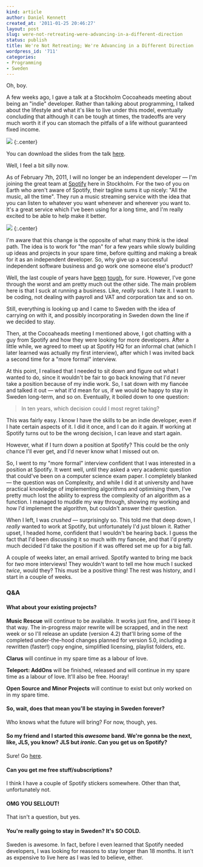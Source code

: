 ```yaml
---
kind: article
author: Daniel Kennett
created_at: '2011-01-25 20:46:27'
layout: post
slug: were-not-retreating-were-advancing-in-a-different-direction
status: publish
title: We're Not Retreating; We're Advancing in a Different Direction
wordpress_id: '711'
categories:
- Programming
- Sweden
---
```


Oh, boy.

A few weeks ago, I gave a talk at a Stockholm Cocoaheads meeting about
being an "indie" developer. Rather than talking about programming, I
talked about the lifestyle and what it's like to live under this model,
eventually concluding that although it can be tough at times, the
tradeoffs are very much worth it if you can stomach the pitfalls of a
life without guaranteed fixed income.

<img src="/pictures/for_posts/2011/01/Indietalkslide.jpg" />
{:.center}

You can download the slides from the talk
[here](http://dl.dropbox.com/u/1399296/Indie%20Life%20Slides.pdf).

Well, I feel a bit silly now.

As of February 7th, 2011, I will no longer be an independent developer —
I'm joining the great team at [Spotify](http://www.spotify.com/) here in
Stockholm. For the two of you on Earth who aren't aware of Spotify,
their tagline sums it up nicely: "All the music, all the time". They run
a music streaming service with the idea that you can listen to whatever
you want whenever and wherever you want to. It's a great service which
I've been using for a long time, and I'm really excited to be able to
help make it better.

<img src="/pictures/for_posts/2011/01/SpotifyLogo.jpg" />
{:.center}

I'm aware that this change is the opposite of what many think is the
ideal path. The idea is to work for "the man" for a few years while
slowly building up ideas and projects in your spare time, before
quitting and making a break for it as an independent developer. So, why
give up a successful independent software business and go work one
someone else's product?

Well, the last couple of years have
[been](/blog/2010/02/playing-the-game%E2%80%A6-and-losing/)
[tough](/blog/2009/05/being-passionate-about-x-and-running-a-business-in-x-are-incompatible-discuss/),
for sure. However, I've gone through the worst and am pretty much out
the other side. The main problem here is that I suck at running a
business. Like, *really* suck. I hate it. I want to be coding, not
dealing with payroll and VAT and corporation tax and so on.

Still, everything is looking up and I came to Sweden with the idea of
carrying on with it, and possibly incorporating in Sweden down the line
if we decided to stay.

Then, at the Cocoaheads meeting I mentioned above, I got chatting with a
guy from Spotify and how they were looking for more developers. After a
little while, we agreed to meet up at Spotify HQ for an informal chat
(which I later learned was actually my first interview), after which I
was invited back a second time for a "more formal" interview.

At this point, I realised that I needed to sit down and figure out what
I wanted to do, since it wouldn't be fair to go back knowing that I'd
never take a position because of my indie work. So, I sat down with my
fiancée and talked it out — what it'd mean for us, if we would be happy
to stay in Sweden long-term, and so on. Eventually, it boiled down to
one question:

> In ten years, which decision could I most regret taking?

This was fairly easy. I know I have the skills to be an indie developer,
even if I hate certain aspects of it. I did it once, and I can do it
again. If working at Spotify turns out to be the wrong decision, I can
leave and start again.

However, what if I turn down a position at Spotify? This could be the
only chance I'll ever get, and I'd never know what I missed out on.

So, I went to my "more formal" interview confident that I was interested
in a position at Spotify. It went well, until they asked a very academic
question that could've been on a computer science exam paper. I
completely blanked — the question was on Complexity, and while I did it
at university and have practical knowledge of implementing algorithms
and optimising them, I've pretty much lost the ability to express the
complexity of an algorithm as a function. I managed to muddle my way
through, showing my working and how I'd implement the algorithm, but
couldn't answer their question.

When I left, I was *crushed* — surprisingly so. This told me that deep
down, I *really* wanted to work at Spotify, but unfortunately I'd just
blown it. Rather upset, I headed home, confident that I wouldn't be
hearing back. I guess the fact that I'd been discussing it so much with
my fiancée, and that I'd pretty much decided I'd take the position if it
was offered set me up for a big fall.

A couple of weeks later, an email arrived. Spotify wanted to bring me
back for *two* more interviews! They wouldn't want to tell me how much I
sucked *twice*, would they? This must be a positive thing! The rest was
history, and I start in a couple of weeks.

### Q&A

#### What about your existing projects?

**Music Rescue** will continue to be available. It works just fine, and
I'll keep it that way. The in-progress major rewrite will be scrapped,
and in the next week or so I'll release an update (version 4.2) that'll
bring some of the completed under-the-hood changes planned for version
5.0, including a rewritten (faster!) copy engine, simplified licensing,
playlist folders, etc.

**Clarus** will continue in my spare time as a labour of love.

**Teleport: AddOns** will be finished, released and will continue in my
spare time as a labour of love. It'll also be free. Hooray!

**Open Source and Minor Projects** will continue to exist but only
worked on in my spare time.

#### So, wait, does that mean you'll be staying in Sweden forever?

Who knows what the future will bring? For now, though, yes.

#### So my friend and I started this *awesome* band. We're gonna be the next, like, JLS, you know? JLS but *ironic*. Can you get us on Spotify?

Sure! Go [here](http://www.spotify.com/se/work-with-us/labels-and-artists/).

#### Can you get me free stuff/subscriptions?

I think I have a couple of Spotify stickers somewhere. Other than that,
unfortunately not.

#### OMG YOU SELLOUT!

That isn't a question, but yes.

#### You're really going to stay in Sweden? It's SO COLD.

Sweden is awesome. In fact, before I even learned that Spotify needed
developers, I was looking for reasons to stay longer than 18 months. It
isn't as expensive to live here as I was led to believe, either.
